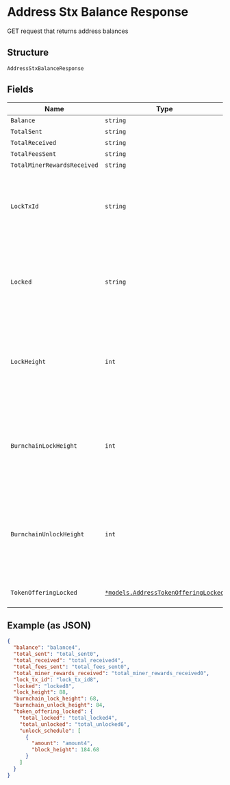 # Address Stx Balance Response

GET request that returns address balances

## Structure

`AddressStxBalanceResponse`

## Fields

| Name                        | Type                                                                                      | Tags     | Description                                                                               |
| --------------------------- | ----------------------------------------------------------------------------------------- | -------- | ----------------------------------------------------------------------------------------- |
| `Balance`                   | `string`                                                                                  | Required | -                                                                                         |
| `TotalSent`                 | `string`                                                                                  | Required | -                                                                                         |
| `TotalReceived`             | `string`                                                                                  | Required | -                                                                                         |
| `TotalFeesSent`             | `string`                                                                                  | Required | -                                                                                         |
| `TotalMinerRewardsReceived` | `string`                                                                                  | Required | -                                                                                         |
| `LockTxId`                  | `string`                                                                                  | Required | The transaction where the lock event occurred. Empty if no tokens are locked.             |
| `Locked`                    | `string`                                                                                  | Required | The amount of locked STX, as string quoted micro-STX. Zero if no tokens are locked.       |
| `LockHeight`                | `int`                                                                                     | Required | The STX chain block height of when the lock event occurred. Zero if no tokens are locked. |
| `BurnchainLockHeight`       | `int`                                                                                     | Required | The burnchain block height of when the lock event occurred. Zero if no tokens are locked. |
| `BurnchainUnlockHeight`     | `int`                                                                                     | Required | The burnchain block height of when the tokens unlock. Zero if no tokens are locked.       |
| `TokenOfferingLocked`       | [`*models.AddressTokenOfferingLocked`](../../doc/models/address-token-offering-locked.md) | Optional | Token Offering Locked                                                                     |

## Example (as JSON)

```json
{
  "balance": "balance4",
  "total_sent": "total_sent0",
  "total_received": "total_received4",
  "total_fees_sent": "total_fees_sent0",
  "total_miner_rewards_received": "total_miner_rewards_received0",
  "lock_tx_id": "lock_tx_id8",
  "locked": "locked8",
  "lock_height": 88,
  "burnchain_lock_height": 68,
  "burnchain_unlock_height": 84,
  "token_offering_locked": {
    "total_locked": "total_locked4",
    "total_unlocked": "total_unlocked6",
    "unlock_schedule": [
      {
        "amount": "amount4",
        "block_height": 184.68
      }
    ]
  }
}
```
